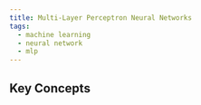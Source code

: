 ```yaml
---
title: Multi-Layer Perceptron Neural Networks
tags:
  - machine learning
  - neural network
  - mlp
---
```

## Key Concepts
